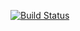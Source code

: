 [![Build Status](https://travis-ci.org/yekongxiaogang/QPanda-SDK.svg?branch=master)](https://travis-ci.org/hjptriplebee/Chinese_poem_generator)
